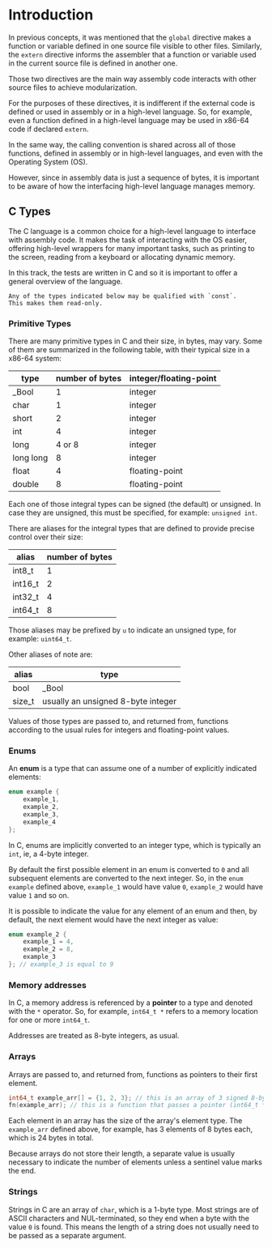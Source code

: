 # Introduction

In previous concepts, it was mentioned that the `global` directive makes a function or variable defined in one source file visible to other files.
Similarly, the `extern` directive informs the assembler that a function or variable used in the current source file is defined in another one.

Those two directives are the main way assembly code interacts with other source files to achieve modularization.

For the purposes of these directives, it is indifferent if the external code is defined or used in assembly or in a high-level language.
So, for example, even a function defined in a high-level language may be used in x86-64 code if declared `extern`.

In the same way, the calling convention is shared across all of those functions, defined in assembly or in high-level languages, and even with the Operating System (OS).

However, since in assembly data is just a sequence of bytes, it is important to be aware of how the interfacing high-level language manages memory.

## C Types

The C language is a common choice for a high-level language to interface with assembly code.
It makes the task of interacting with the OS easier, offering high-level wrappers for many important tasks, such as printing to the screen, reading from a keyboard or allocating dynamic memory.

In this track, the tests are written in C and so it is important to offer a general overview of the language.

~~~~exercism/note
Any of the types indicated below may be qualified with `const`.
This makes them read-only.
~~~~

### Primitive Types

There are many primitive types in C and their size, in bytes, may vary.
Some of them are summarized in the following table, with their typical size in a x86-64 system:

| type      | number of bytes | integer/floating-point |
|-----------|-----------------|------------------------|
| _Bool     | 1               | integer                |
| char      | 1               | integer                |
| short     | 2               | integer                |
| int       | 4               | integer                |
| long      | 4 or 8          | integer                |
| long long | 8               | integer                |
| float     | 4               | floating-point         |
| double    | 8               | floating-point         |

Each one of those integral types can be signed (the default) or unsigned.
In case they are unsigned, this must be specified, for example: `unsigned int`.

There are aliases for the integral types that are defined to provide precise control over their size:

| alias   | number of bytes |
|---------|-----------------|
| int8_t  | 1               |
| int16_t | 2               |
| int32_t | 4               |
| int64_t | 8               |

Those aliases may be prefixed by `u` to indicate an unsigned type, for example: `uint64_t`.

Other aliases of note are:

| alias  | type                                          |
|--------|-----------------------------------------------|
| bool   | _Bool                                         |
| size_t | usually an unsigned 8-byte integer            |

Values of those types are passed to, and returned from, functions according to the usual rules for integers and floating-point values.

### Enums

An **enum** is a type that can assume one of a number of explicitly indicated elements:

```c
enum example {
    example_1,
    example_2,
    example_3,
    example_4
};
```

In C, enums are implicitly converted to an integer type, which is typically an `int`, ie, a 4-byte integer.

By default the first possible element in an enum is converted to `0` and all subsequent elements are converted to the next integer.
So, in the `enum example` defined above, `example_1` would have value `0`, `example_2` would have value `1` and so on.

It is possible to indicate the value for any element of an enum and then, by default, the next element would have the next integer as value:

```c
enum example_2 {
    example_1 = 4,
    example_2 = 8,
    example_3
}; // example_3 is equal to 9
```

### Memory addresses

In C, a memory address is referenced by a **pointer** to a type and denoted with the `*` operator.
So, for example, `int64_t *` refers to a memory location for one or more `int64_t`.

Addresses are treated as 8-byte integers, as usual.

### Arrays

Arrays are passed to, and returned from, functions as pointers to their first element.

```c
int64_t example_arr[] = {1, 2, 3}; // this is an array of 3 signed 8-byte integers
fn(example_arr); // this is a function that passes a pointer (int64_t *) to the beginning of the array as an argument
```

Each element in an array has the size of the array's element type.
The `example_arr` defined above, for example, has 3 elements of 8 bytes each, which is 24 bytes in total.

Because arrays do not store their length, a separate value is usually necessary to indicate the number of elements unless a sentinel value marks the end.

### Strings

Strings in C are an array of `char`, which is a 1-byte type.
Most strings are of ASCII characters and NUL-terminated, so they end when a byte with the value `0` is found.
This means the length of a string does not usually need to be passed as a separate argument.
